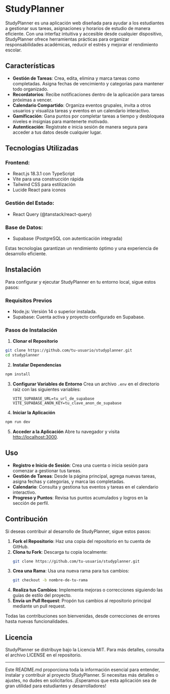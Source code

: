# StudyPlanner

StudyPlanner es una aplicación web diseñada para ayudar a los estudiantes a gestionar sus tareas, asignaciones y horarios de estudio de manera eficiente. Con una interfaz intuitiva y accesible desde cualquier dispositivo, StudyPlanner ofrece herramientas prácticas para organizar responsabilidades académicas, reducir el estrés y mejorar el rendimiento escolar.

## Características

- **Gestión de Tareas**: Crea, edita, elimina y marca tareas como completadas. Asigna fechas de vencimiento y categorías para mantener todo organizado.
- **Recordatorios**: Recibe notificaciones dentro de la aplicación para tareas próximas a vencer.
- **Calendario Compartido**: Organiza eventos grupales, invita a otros usuarios y visualiza tareas y eventos en un calendario interactivo.
- **Gamificación**: Gana puntos por completar tareas a tiempo y desbloquea niveles e insignias para mantenerte motivado.
- **Autenticación**: Regístrate e inicia sesión de manera segura para acceder a tus datos desde cualquier lugar.

## Tecnologías Utilizadas

### Frontend:
- React.js 18.3.1 con TypeScript
- Vite para una construcción rápida
- Tailwind CSS para estilización
- Lucide React para iconos

### Gestión del Estado:
- React Query (@tanstack/react-query)

### Base de Datos:
- Supabase (PostgreSQL con autenticación integrada)

Estas tecnologías garantizan un rendimiento óptimo y una experiencia de desarrollo eficiente.

## Instalación

Para configurar y ejecutar StudyPlanner en tu entorno local, sigue estos pasos:

### Requisitos Previos
- Node.js: Versión 14 o superior instalada.
- Supabase: Cuenta activa y proyecto configurado en Supabase.

### Pasos de Instalación

1. **Clonar el Repositorio**
```bash
git clone https://github.com/tu-usuario/studyplanner.git
cd studyplanner
```

2. **Instalar Dependencias**
```bash
npm install
```

3. **Configurar Variables de Entorno**
   Crea un archivo `.env` en el directorio raíz con las siguientes variables:
   ```
   VITE_SUPABASE_URL=tu_url_de_supabase
   VITE_SUPABASE_ANON_KEY=tu_clave_anon_de_supabase
   ```

4. **Iniciar la Aplicación**
```bash
npm run dev
```

5. **Acceder a la Aplicación**
   Abre tu navegador y visita [http://localhost:3000](http://localhost:3000).

## Uso

- **Registro e Inicio de Sesión**: Crea una cuenta o inicia sesión para comenzar a gestionar tus tareas.
- **Gestión de Tareas**: Desde la página principal, agrega nuevas tareas, asigna fechas y categorías, y marca las completadas.
- **Calendario**: Consulta y gestiona tus eventos y tareas en el calendario interactivo.
- **Progreso y Puntos**: Revisa tus puntos acumulados y logros en la sección de perfil.

## Contribución

Si deseas contribuir al desarrollo de StudyPlanner, sigue estos pasos:

1. **Fork el Repositorio**: Haz una copia del repositorio en tu cuenta de GitHub.
2. **Clona tu Fork**: Descarga tu copia localmente:
   ```bash
   git clone https://github.com/tu-usuario/studyplanner.git
   ```
3. **Crea una Rama**: Usa una nueva rama para tus cambios:
   ```bash
   git checkout -b nombre-de-tu-rama
   ```
4. **Realiza tus Cambios**: Implementa mejoras o correcciones siguiendo las guías de estilo del proyecto.
5. **Envía un Pull Request**: Propón tus cambios al repositorio principal mediante un pull request.

Todas las contribuciones son bienvenidas, desde correcciones de errores hasta nuevas funcionalidades.

## Licencia

StudyPlanner se distribuye bajo la Licencia MIT. Para más detalles, consulta el archivo LICENSE en el repositorio.

---

Este README.md proporciona toda la información esencial para entender, instalar y contribuir al proyecto StudyPlanner. Si necesitas más detalles o ajustes, no dudes en solicitarlos. ¡Esperamos que esta aplicación sea de gran utilidad para estudiantes y desarrolladores!

